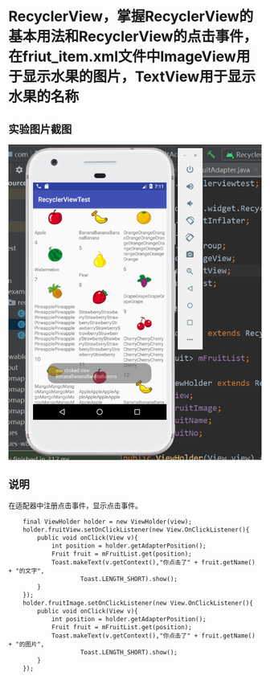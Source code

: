 # RecyclerView，掌握RecyclerView的基本用法和RecyclerView的点击事件，在friut_item.xml文件中ImageView用于显示水果的图片，TextView用于显示水果的名称
## 实验图片截图
![avatar](img/1.png)

## 说明
在适配器中注册点击事件，显示点击事件。

        final ViewHolder holder = new ViewHolder(view);
        holder.fruitView.setOnClickListener(new View.OnClickListener(){
            public void onClick(View v){
                int position = holder.getAdapterPosition();
                Fruit fruit = mFruitList.get(position);
                Toast.makeText(v.getContext(),"你点击了" + fruit.getName() + "的文字",
                        Toast.LENGTH_SHORT).show();
            }
        });
        holder.fruitImage.setOnClickListener(new View.OnClickListener(){
            public void onClick(View v){
                int position = holder.getAdapterPosition();
                Fruit fruit = mFruitList.get(position);
                Toast.makeText(v.getContext(),"你点击了" + fruit.getName() + "的图片",
                        Toast.LENGTH_SHORT).show();
            }
        });



